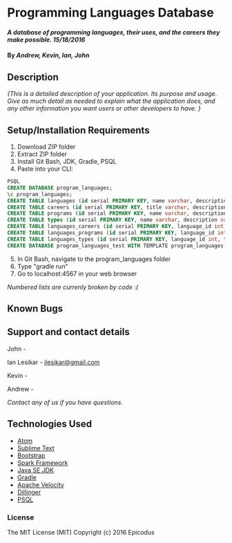 # Programming Languages Database

#### _A database of programming languages, their uses, and the careers they make possible. 15/18/2016_

#### By _**Andrew, Kevin, Ian, John**_

## Description

_{This is a detailed description of your application. Its purpose and usage.  Give as much detail as needed to explain what the application does, and any other information you want users or other developers to have. }_

## Setup/Installation Requirements

1. Download ZIP folder
2. Extract ZIP folder
3. Install Git Bash, JDK, Gradle, PSQL
4. Paste into your CLI:

```sql
PSQL
CREATE DATABASE program_languages;
\c program_languages;
CREATE TABLE languages (id serial PRIMARY KEY, name varchar, description varchar, example varchar, date varchar, most_recent_release_date varchar, webpage varchar);
CREATE TABLE careers (id serial PRIMARY KEY, title varchar, description varchar);
CREATE TABLE programs (id serial PRIMARY KEY, name varchar, description varchar, url varchar);
CREATE TABLE types (id serial PRIMARY KEY, name varchar, description varchar);
CREATE TABLE languages_careers (id serial PRIMARY KEY, language_id int, career_id int);
CREATE TABLE languages_programs (id serial PRIMARY KEY, language_id int, program_id int);
CREATE TABLE languages_types (id serial PRIMARY KEY, language_id int, type_id int);
CREATE DATABASE program_languages_test WITH TEMPLATE program_languages;
```

5. In Git Bash, navigate to the program_languages folder
6. Type "gradle run"
7. Go to localhost:4567 in your web browser

_Numbered lists are currenly broken by code :(_
## Known Bugs


## Support and contact details

John -

Ian Lesikar - ilesikar@gmail.com

Kevin -

Andrew -

_Contact any of us if you have questions._

## Technologies Used

* [Atom](https://atom.io/)
* [Sublime Text](https://www.sublimetext.com/)
* [Bootstrap](http://getbootstrap.com/)
* [Spark Framework](http://sparkjava.com/)
* [Java SE JDK](http://www.oracle.com/technetwork/java/javase/downloads/index.html)
* [Gradle](https://gradle.org/)
* [Apache Velocity](https://velocity.apache.org/engine/releases/velocity-1.5/index.html)
* [Dillinger](http://dillinger.io/)
* [PSQL](http://www.postgresql.org/)

### License

The MIT License (MIT) Copyright (c) 2016 Epicodus
